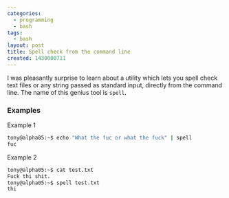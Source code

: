 ```yaml
---
categories:
  - programming
  - bash
tags:
  - bash
layout: post
title: Spell check from the command line
created: 1430000711
---
```


I was pleasantly surprise to learn about a utility which lets you spell check text files or any string passed as standard input, directly from the command line. The name of this genius tool is `spell`.

### Examples

Example 1

```bash
tony@alpha05:~$ echo "What the fuc or what the fuck" | spell
fuc
```

Example 2

```bash
tony@alpha05:~$ cat test.txt 
Fuck thi shit.
tony@alpha05:~$ spell test.txt 
thi
```
